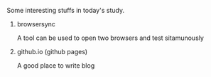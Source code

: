 
Some interesting stuffs in today's study.

1.  browsersync  

    A tool can be used to open two browsers and test sitamunously

1. github.io (github pages)

    A good place to write blog